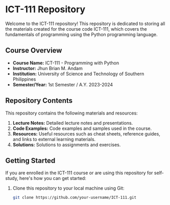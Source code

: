 # ICT-111 Repository

Welcome to the ICT-111 repository! This repository is dedicated to storing all the materials created for the course code ICT-111, which covers the fundamentals of programming using the Python programming language.

## Course Overview

- **Course Name:** ICT-111 - Programming with Python
- **Instructor:** Jhun Brian M. Andam
- **Institution:** University of Science and Technology of Southern Philippines
- **Semester/Year:** 1st Semester / A.Y. 2023-2024

## Repository Contents

This repository contains the following materials and resources:

1. **Lecture Notes:** Detailed lecture notes and presentations.
2. **Code Examples:** Code examples and samples used in the course.
5. **Resources:** Useful resources such as cheat sheets, reference guides, and links to external learning materials.
6. **Solutions:** Solutions to assignments and exercises.

## Getting Started

If you are enrolled in the ICT-111 course or are using this repository for self-study, here's how you can get started:

1. Clone this repository to your local machine using Git:

   ```bash
   git clone https://github.com/your-username/ICT-111.git
